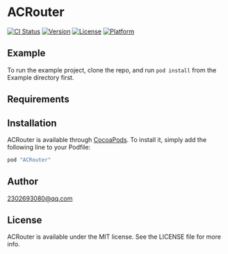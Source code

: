# ACRouter

[![CI Status](http://img.shields.io/travis/260732891@qq.com/ACRouter.svg?style=flat)](https://travis-ci.org/260732891@qq.com/ACRouter)
[![Version](https://img.shields.io/cocoapods/v/ACRouter.svg?style=flat)](http://cocoapods.org/pods/ACRouter)
[![License](https://img.shields.io/cocoapods/l/ACRouter.svg?style=flat)](http://cocoapods.org/pods/ACRouter)
[![Platform](https://img.shields.io/cocoapods/p/ACRouter.svg?style=flat)](http://cocoapods.org/pods/ACRouter)

## Example

To run the example project, clone the repo, and run `pod install` from the Example directory first.

## Requirements

## Installation

ACRouter is available through [CocoaPods](http://cocoapods.org). To install
it, simply add the following line to your Podfile:

```ruby
pod "ACRouter"
```

## Author

2302693080@qq.com

## License

ACRouter is available under the MIT license. See the LICENSE file for more info.
